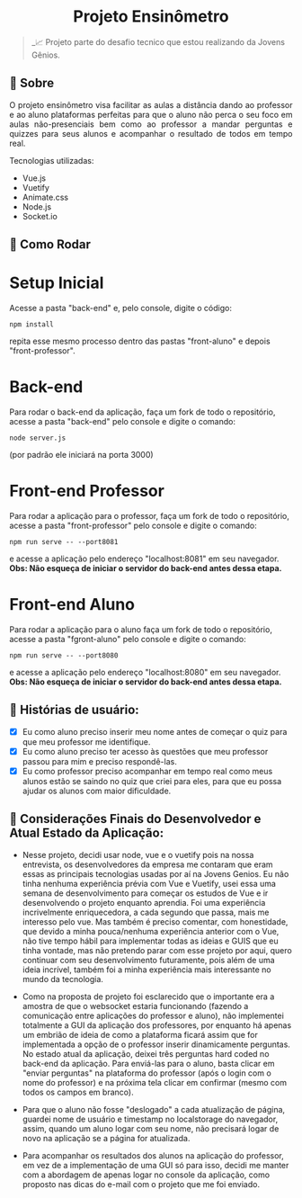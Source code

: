 # <h1 align="center"> Projeto Ensinômetro </h1>

> _📈 Projeto parte do desafio tecnico que estou realizando da Jovens Gênios.

## :pushpin: Sobre

<p align="justify">
O projeto ensinômetro visa facilitar as aulas a distância dando ao professor e ao aluno plataformas perfeitas para que o aluno não perca o seu foco em aulas não-presenciais bem como ao professor a mandar perguntas e quizzes para seus alunos e acompanhar o resultado de todos em tempo real.
</p>

<p align="justify">
Tecnologias utilizadas:
<ul>
    <li>Vue.js</li>
    <li>Vuetify</li>
    <li>Animate.css</li>
    <li>Node.js</li>
    <li>Socket.io</li>
</ul>

## :pushpin: Como Rodar

<h1> Setup Inicial </h1>
    
   Acesse a pasta "back-end" e, pelo console, digite o código:
    
    
 
    npm install
    
    
    
   repita esse mesmo processo dentro das pastas "front-aluno" e depois "front-professor".
    


<h1> Back-end </h1>
Para rodar o back-end da aplicação, faça um fork de todo o repositório, acesse a pasta "back-end" pelo console e digite o comando:

    node server.js
    
(por padrão ele iniciará na porta 3000)


<h1> Front-end Professor </h1>

Para rodar a aplicação para o professor, faça um fork de todo o repositório, acesse a pasta "front-professor" pelo console e digite o comando:

    npm run serve -- --port8081
    
e acesse a aplicação pelo endereço "localhost:8081" em seu navegador.
<strong>Obs: Não esqueça de iniciar o servidor do back-end antes dessa etapa.</strong>


<h1> Front-end Aluno </h1>
Para rodar a aplicação para o aluno faça um fork de todo o repositório, acesse a pasta "fgront-aluno" pelo console e digite o comando: 

    npm run serve -- --port8080 
    
e acesse a aplicação pelo endereço "localhost:8080" em seu navegador. <br>
<strong>Obs: Não esqueça de iniciar o servidor do back-end antes dessa etapa.</strong>

## 📌 Histórias de usuário:

- [x] Eu como aluno preciso inserir meu nome antes de começar o quiz para que meu professor me identifique.
- [x] Eu como aluno preciso ter acesso às questões que meu professor passou para mim e preciso respondê-las.
- [x] Eu como professor preciso acompanhar em tempo real como meus alunos estão se saindo no quiz que criei para eles, para que eu possa ajudar os alunos com maior dificuldade.

## 📌 Considerações Finais do Desenvolvedor e Atual Estado da Aplicação:

- Nesse projeto, decidi usar node, vue e o vuetify pois na nossa entrevista, os desenvolvedores da empresa me contaram que eram essas as principais tecnologias usadas por aí na Jovens Genios. Eu não tinha nenhuma experiência prévia com Vue e Vuetify, usei essa uma semana de desenvolvimento para começar os estudos de Vue e ir desenvolvendo o projeto enquanto aprendia. Foi uma experiência incrivelmente enriquecedora, a cada segundo que passa, mais me interesso pelo vue. Mas também é preciso comentar, com honestidade, que devido a minha pouca/nenhuma experiência anterior com o Vue, não tive tempo hábil para implementar todas as ideias e GUIS que eu tinha vontade, mas não pretendo parar com esse projeto por aqui, quero continuar com seu desenvolvimento futuramente, pois além de uma ideia incrível, também foi a minha experiência mais interessante no mundo da tecnologia.

- Como na proposta de projeto foi esclarecido que o importante era a amostra de que o websocket estaria funcionando (fazendo a comunicação entre aplicações do professor e aluno), não implementei totalmente a GUI da aplicação dos professores, por enquanto há apenas um embrião de ideia de como a plataforma ficará assim que for implementada a opção de o professor inserir dinamicamente perguntas. No estado atual da aplicação, deixei três perguntas hard coded no back-end da aplicação. Para enviá-las para o aluno, basta clicar em "enviar perguntas" na plataforma do professor (após o login com o nome do professor) e na próxima tela clicar em confirmar (mesmo com todos os campos em branco).

- Para que o aluno não fosse "deslogado" a cada atualização de página, guardei nome de usuário e timestamp no localstorage do navegador, assim, quando um aluno logar com seu nome, não precisará logar de novo na aplicação se a página for atualizada.

- Para acompanhar os resultados dos alunos na aplicação do professor, em vez de a implementação de uma GUI só para isso, decidi me manter com a abordagem de apenas logar no console da aplicação, como proposto nas dicas do e-mail com o projeto que me foi enviado.


